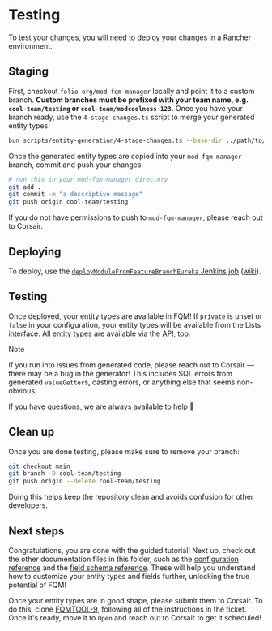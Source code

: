 # Testing

To test your changes, you will need to deploy your changes in a Rancher environment.

## Staging

First, checkout `folio-org/mod-fqm-manager` locally and point it to a custom branch. **Custom branches must be prefixed with your team name, e.g. `cool-team/testing` or `cool-team/modcoolness-123`.** Once you have your branch ready, use the `4-stage-changes.ts` script to merge your generated entity types:

```sh
bun scripts/entity-generation/4-stage-changes.ts --base-dir ../path/to/mod-fqm-manager < out/issues.log
```

Once the generated entity types are copied into your `mod-fqm-manager` branch, commit and push your changes:

```sh
# run this in your mod-fqm-manager directory
git add .
git commit -m "a descriptive message"
git push origin cool-team/testing
```

If you do not have permissions to push to `mod-fqm-manager`, please reach out to Corsair.

## Deploying

To deploy, use the [`deployModuleFromFeatureBranchEureka` Jenkins job](https://jenkins.ci.folio.org/job/folioDevTools/job/moduleDeployment/job/deployModuleFromFeatureBranchEureka/) ([wiki](https://folio-org.atlassian.net/wiki/x/ZIDFKQ)).

## Testing

Once deployed, your entity types are available in FQM! If `private` is unset or `false` in your configuration, your entity types will be available from the Lists interface. All entity types are available via the [API](https://s3.amazonaws.com/foliodocs/api/folio-query-tool-metadata/s/queryTool.html#tag/fqlQuery), too.

> [!NOTE]
> If you run into issues from generated code, please reach out to Corsair — there may be a bug in the generator! This includes SQL errors from generated `valueGetter`s, casting errors, or anything else that seems non-obvious.
>
> If you have questions, we are always available to help 🚀

## Clean up

Once you are done testing, please make sure to remove your branch:

```sh
git checkout main
git branch -D cool-team/testing
git push origin --delete cool-team/testing
```

Doing this helps keep the repository clean and avoids confusion for other developers.

## Next steps

Congratulations, you are done with the guided tutorial! Next up, check out the other documentation files in this folder, such as the [configuration reference](config-schema.md) and the [field schema reference](field-schema.md). These will help you understand how to customize your entity types and fields further, unlocking the true potential of FQM!

Once your entity types are in good shape, please submit them to Corsair. To do this, clone [FQMTOOL-9](https://folio-org.atlassian.net/browse/FQMTOOL-9), following all of the instructions in the ticket. Once it's ready, move it to `Open` and reach out to Corsair to get it scheduled!
